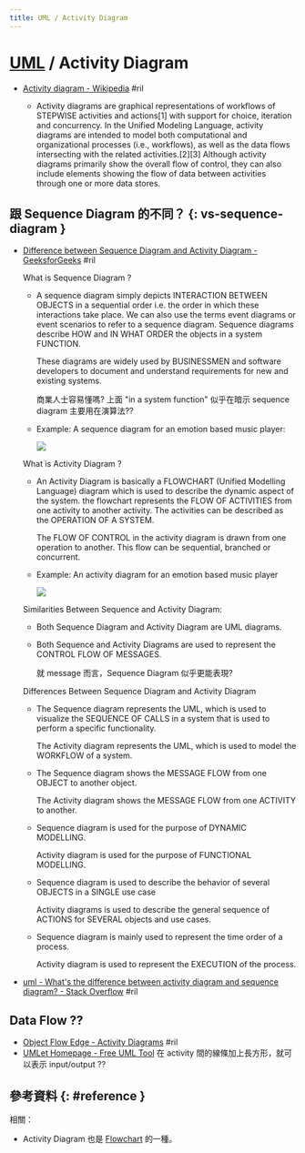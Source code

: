 ```yaml
---
title: UML / Activity Diagram
---
```

# [UML](uml.md) / Activity Diagram

  - [Activity diagram \- Wikipedia](https://en.wikipedia.org/wiki/Activity_diagram) #ril

      - Activity diagrams are graphical representations of workflows of STEPWISE activities and actions[1] with support for choice, iteration and concurrency. In the Unified Modeling Language, activity diagrams are intended to model both computational and organizational processes (i.e., workflows), as well as the data flows intersecting with the related activities.[2][3] Although activity diagrams primarily show the overall flow of control, they can also include elements showing the flow of data between activities through one or more data stores.

## 跟 Sequence Diagram 的不同？ {: vs-sequence-diagram }

  - [Difference between Sequence Diagram and Activity Diagram \- GeeksforGeeks](https://www.geeksforgeeks.org/difference-between-sequence-diagram-and-activity-diagram/) #ril

    What is Sequence Diagram ?

      - A sequence diagram simply depicts INTERACTION BETWEEN OBJECTS in a sequential order i.e. the order in which these interactions take place. We can also use the terms event diagrams or event scenarios to refer to a sequence diagram. Sequence diagrams describe HOW and IN WHAT ORDER the objects in a system FUNCTION.

        These diagrams are widely used by BUSINESSMEN and software developers to document and understand requirements for new and existing systems.

        商業人士容易懂嗎? 上面 "in a system function" 似乎在暗示 sequence diagram 主要用在演算法??

      - Example: A sequence diagram for an emotion based music player:

        ![](https://media.geeksforgeeks.org/wp-content/uploads/seq19.png)

    What is Activity Diagram ?

      - An Activity Diagram is basically a FLOWCHART (Unified Modelling Language) diagram which is used to describe the dynamic aspect of the system. the flowchart represents the FLOW OF ACTIVITIES from one activity to another activity. The activities can be described as the OPERATION OF A SYSTEM.

        The FLOW OF CONTROL in the activity diagram is drawn from one operation to another. This flow can be sequential, branched or concurrent.

      - Example: An activity diagram for an emotion based music player

        ![](https://media.geeksforgeeks.org/wp-content/uploads/UML-Activity-Diagram.png)

    Similarities Between Sequence and Activity Diagram:

      - Both Sequence Diagram and Activity Diagram are UML diagrams.

      - Both Sequence and Activity Diagrams are used to represent the CONTROL FLOW OF MESSAGES.

        就 message 而言，Sequence Diagram 似乎更能表現?

    Differences Between Sequence Diagram and Activity Diagram

      - The Sequence diagram represents the UML, which is used to visualize the SEQUENCE OF CALLS in a system that is used to perform a specific functionality.

        The Activity diagram represents the UML, which is used to model the WORKFLOW of a system.

      - The Sequence diagram shows the MESSAGE FLOW from one OBJECT to another object.

        The Activity diagram shows the MESSAGE FLOW from one ACTIVITY to another.

      - Sequence diagram is used for the purpose of DYNAMIC MODELLING.

        Activity diagram is used for the purpose of FUNCTIONAL MODELLING.

      - Sequence diagram is used to describe the behavior of several OBJECTS in a SINGLE use case

        Activity diagrams is used to describe the general sequence of ACTIONS for SEVERAL objects and use cases.

      - Sequence diagram is mainly used to represent the time order of a process.

        Activity diagram is used to represent the EXECUTION of the process.

  - [uml \- What's the difference between activity diagram and sequence diagram? \- Stack Overflow](https://stackoverflow.com/questions/38184182/) #ril

## Data Flow ??

  - [Object Flow Edge - Activity Diagrams](https://www.uml-diagrams.org/activity-diagrams.html#object-flow-edge) #ril
  - [UMLet Homepage \- Free UML Tool](http://www.itmeyer.at/umlet/uml2/ActivityClass1.html) 在 activity 間的線條加上長方形，就可以表示 input/output ??

## 參考資料 {: #reference }

相關：

  - Activity Diagram 也是 [Flowchart](flowchart.md) 的一種。
